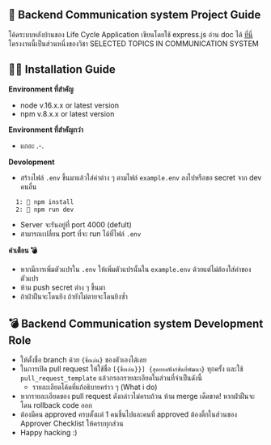 ## 🤖 Backend Communication system Project Guide

โค้ดระบบหลังบ้านของ Life Cycle Application เขียนโดยใช้ express.js อ่าน doc ได้ [ที่นี่](https://expressjs.com/) 
โครงงานนี้เป็นส่วนหนึ่งของวิชา SELECTED TOPICS IN COMMUNICATION SYSTEM

## 😶‍🌫️ Installation Guide

**Environment ที่สำคัญ** 
- node v.16.x.x or latest version
- npm v.8.x.x or latest version

**Environment ที่สำคัญกว่า** 
- แกอะ .-.

**Devolopment**
- สร้างไฟล์ `.env` ขึ้นมาแล้วใส่ค่าต่าง ๆ ตามไฟล์ `example.env` ลงไปหรือขอ secret จาก dev คนอื่น
```bash
  1: 📄 npm install
  2: 📄 npm run dev
```
- Server จะรันอยู่ที่ port 4000 (defult)
- สามารถเเปลี่ยน port ที่จะ run ได้ที่ไฟล์ `.env`

**คำเตือน 💣**
- หากมีการเพิ่มตัวแปรใน `.env` ให้เพิ่มตัวแปรนั้นใน `example.env` ด้วยแต่ไม่ต้องใส่ค่าของตัวแปร
- ห้าม push secret ต่าง ๆ ขึ้นมา
- ถ้าฝ่าฝืนจะโดนยิง ถ้ายังไม่ตายจะโดนยิงซ้ำ


## 💣 Backend Communication system Development Role
- ให้ตั้งชื่อ branch ด้วย `{ชื่อเล่น}` ของตัวเองได้เลย
- ในการเปิด pull request ให้ใช้ชื่อ `[{ชื่อเล่น}}] {สุดยอดฟังก์ชั่นที่พัฒนา}` ทุกครั้ง และใช้ `pull_request_template` แล้วกรอกรายละเอียดในส่วนที่จำเป็นดังนี้
    - รายละเอียดโค้ดที่แก้อธิบายคร่าว ๆ (What i do)
- หากรายละเอียดของ pull request ดังกล่าวไม่ครบถ้วน ห้าม merge เด็ดขาด! หากฝ่าฝืนจะโดน rollback code ออก
- ต้องมีคน approved ครบตั้งแต่ 1 คนชึ้นไปและคนที่ approved ต้องติ้กในส่วนของ Approver Checklist ให้ครบทุกส่วน
- Happy hacking :)
